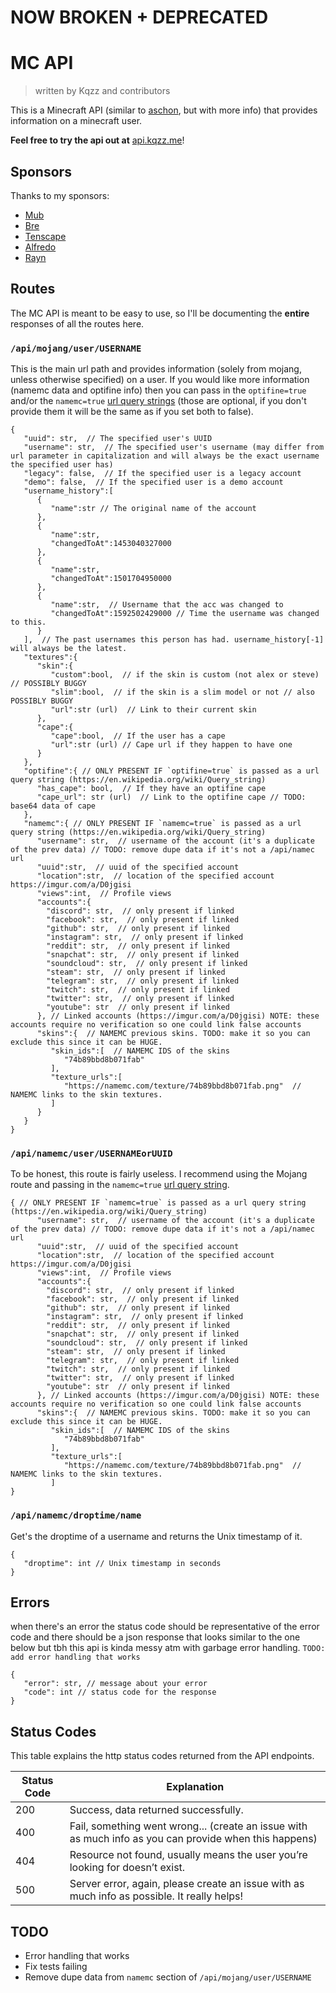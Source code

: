 # NOW BROKEN + DEPRECATED

# MC API
> written by Kqzz and contributors

This is a Minecraft API (similar to [aschon](https://api.ashcon.app/mojang/v2/user/Notch), but with more info) that provides information on a minecraft user. 

**Feel free to try the api out at** [api.kqzz.me](https://api.kqzz.me/)!

## Sponsors

Thanks to my sponsors:
- [Mub](https://github.com/Mubbington)
- [Bre](https://github.com/brehb)
- [Tenscape](https://github.com/tenscape)
- [Alfredo](https://github.com/Alfredo-Developer)
- [Rayn](https://github.com/BabyMedley)

## Routes

The MC API is meant to be easy to use, so I'll be documenting the **entire** responses of all the routes here.

### `/api/mojang/user/USERNAME`

This is the main url path and provides information (solely from mojang, unless otherwise specified) on a user. If you would like more information (namemc data and optifine info) then you can pass in the `optifine=true` and/or the `namemc=true` [url query strings](https://en.m.wikipedia.org/wiki/Query_string) (those are optional, if you don't provide them it will be the same as if you set both to false).

```
{
   "uuid": str,  // The specified user's UUID
   "username": str,  // The specified user's username (may differ from url parameter in capitalization and will always be the exact username the specified user has)
   "legacy": false,  // If the specified user is a legacy account
   "demo": false,  // If the specified user is a demo account
   "username_history":[
      {
         "name":str // The original name of the account
      },
      {
         "name":str,
         "changedToAt":1453040327000
      },
      {
         "name":str,
         "changedToAt":1501704950000
      },
      {
         "name":str,  // Username that the acc was changed to 
         "changedToAt":1592502429000 // Time the username was changed to this.
      }
   ],  // The past usernames this person has had. username_history[-1] will always be the latest. 
   "textures":{
      "skin":{
         "custom":bool,  // if the skin is custom (not alex or steve) // POSSIBLY BUGGY
         "slim":bool,  // if the skin is a slim model or not // also POSSIBLY BUGGY
         "url":str (url)  // Link to their current skin
      },
      "cape":{
         "cape":bool,  // If the user has a cape
         "url":str (url) // Cape url if they happen to have one
      }
   },
   "optifine":{ // ONLY PRESENT IF `optifine=true` is passed as a url query string (https://en.wikipedia.org/wiki/Query_string)
      "has_cape": bool,  // If they have an optifine cape
      "cape_url": str (url)  // Link to the optifine cape // TODO: base64 data of cape
   }, 
   "namemc":{ // ONLY PRESENT IF `namemc=true` is passed as a url query string (https://en.wikipedia.org/wiki/Query_string)
      "username": str,  // username of the account (it's a duplicate of the prev data) // TODO: remove dupe data if it's not a /api/namec url
      "uuid":str,  // uuid of the specified account
      "location":str,  // location of the specified account https://imgur.com/a/D0jgisi
      "views":int,  // Profile views
      "accounts":{
        "discord": str,  // only present if linked
        "facebook": str,  // only present if linked
        "github": str,  // only present if linked
        "instagram": str,  // only present if linked
        "reddit": str,  // only present if linked
        "snapchat": str,  // only present if linked
        "soundcloud": str,  // only present if linked
        "steam": str,  // only present if linked
        "telegram": str,  // only present if linked
        "twitch": str,  // only present if linked
        "twitter": str,  // only present if linked
        "youtube": str  // only present if linked
      }, // Linked accounts (https://imgur.com/a/D0jgisi) NOTE: these accounts require no verification so one could link false accounts
      "skins":{  // NAMEMC previous skins. TODO: make it so you can exclude this since it can be HUGE.
         "skin_ids":[  // NAMEMC IDS of the skins
            "74b89bbd8b071fab"
         ],
         "texture_urls":[
            "https://namemc.com/texture/74b89bbd8b071fab.png"  // NAMEMC links to the skin textures.
         ]
      }
   }
}
```

### `/api/namemc/user/USERNAMEorUUID`

To be honest, this route is fairly useless. I recommend using the Mojang route and passing in the `namemc=true` [url query string](https://en.wikipedia.org/wiki/Query_string).

```
{ // ONLY PRESENT IF `namemc=true` is passed as a url query string (https://en.wikipedia.org/wiki/Query_string)
      "username": str,  // username of the account (it's a duplicate of the prev data) // TODO: remove dupe data if it's not a /api/namec url
      "uuid":str,  // uuid of the specified account
      "location":str,  // location of the specified account https://imgur.com/a/D0jgisi
      "views":int,  // Profile views
      "accounts":{
        "discord": str,  // only present if linked
        "facebook": str,  // only present if linked
        "github": str,  // only present if linked
        "instagram": str,  // only present if linked
        "reddit": str,  // only present if linked
        "snapchat": str,  // only present if linked
        "soundcloud": str,  // only present if linked
        "steam": str,  // only present if linked
        "telegram": str,  // only present if linked
        "twitch": str,  // only present if linked
        "twitter": str,  // only present if linked
        "youtube": str  // only present if linked
      }, // Linked accounts (https://imgur.com/a/D0jgisi) NOTE: these accounts require no verification so one could link false accounts
      "skins":{  // NAMEMC previous skins. TODO: make it so you can exclude this since it can be HUGE.
         "skin_ids":[  // NAMEMC IDS of the skins
            "74b89bbd8b071fab"
         ],
         "texture_urls":[
            "https://namemc.com/texture/74b89bbd8b071fab.png"  // NAMEMC links to the skin textures.
         ]
}
```

### `/api/namemc/droptime/name`

Get's the droptime of a username and returns the Unix timestamp of it.

```
{
   "droptime": int // Unix timestamp in seconds
}
```

## Errors

when there's an error the status code should be representative of the error code and there should be a json response that looks similar to the one below but tbh this api is kinda messy atm with garbage error handling. `TODO: add error handling that works`


```
{
   "error": str, // message about your error
   "code": int // status code for the response 
}
```

## Status Codes

This table explains the http status codes returned from the API endpoints.

| **Status Code** | **Explanation**                                                                                        |
|-----------------|--------------------------------------------------------------------------------------------------------|
| 200             | Success, data returned successfully.                                                                   |
| 400             | Fail, something went wrong... (create an issue with as much info as you can provide when this happens) |
| 404             | Resource not found, usually means the user you’re looking for doesn’t exist.                           |
| 500             | Server error, again, please create an issue with as much info as possible. It really helps!            |

## TODO

- Error handling that works
- Fix tests failing
- Remove dupe data from `namemc` section of `/api/mojang/user/USERNAME`

